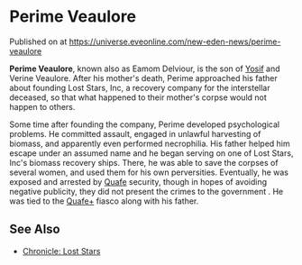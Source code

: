 # Perime Veaulore
Published on  at https://universe.eveonline.com/new-eden-news/perime-veaulore

**Perime Veaulore**, known also as Eamom Delviour, is the son of
[Yosif](1vyqZVXMmvgH8Q6h4tqdsz) and Verine Veaulore. After his
mother's death, Perime approached his father about founding Lost Stars,
Inc, a recovery company for the interstellar deceased, so that what
happened to their mother's corpse would not happen to others.

Some time after founding the company, Perime developed psychological
problems. He committed assault, engaged in unlawful harvesting of
biomass, and apparently even performed necrophilia. His father helped
him escape under an assumed name and he began serving on one of Lost
Stars, Inc's biomass recovery ships. There, he was able to save the
corpses of several women, and used them for his own perversities.
Eventually, he was exposed and arrested by [Quafe](7AX2o1TfJkN853SBNTsEmD)
security, though in hopes of avoiding negative publicity, they did not
present the crimes to the government . He was tied to the
[Quafe+](7LIn9llI0ZBSXDQ1VxZr2g) fiasco along with his father.

See Also
--------
- [Chronicle: Lost Stars](4JQDhbxB9nTdAF2cmCWPF8)
